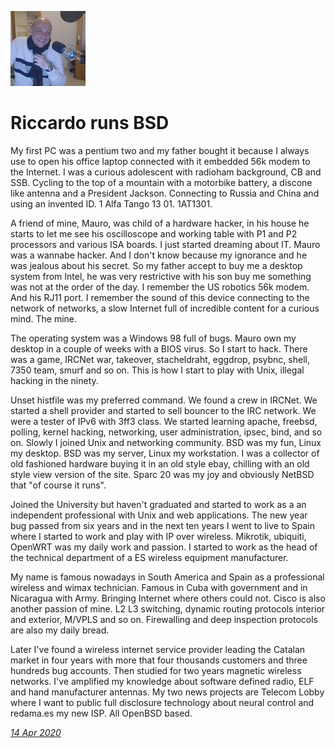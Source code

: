 <p><a href="/" alt="avatar" title="home page"><img src="riccardo.jpeg" class="w3"></a></p>

# Riccardo runs BSD

My first PC was a pentium two and my father bought it because I always
use to open his office laptop connected with it embedded 56k modem to
the Internet.  I was a curious adolescent with radioham background, CB
and SSB.  Cycling to the top of a mountain with a motorbike battery, a
discone like antenna and a President Jackson.  Connecting to Russia and
China and using an invented ID.  1 Alfa Tango 13 01.  1AT1301.

A friend of mine, Mauro, was child of a hardware hacker, in his house he
starts to let me see his oscilloscope and working table with P1 and P2
processors and various ISA boards.  I just started dreaming about IT.
Mauro was a wannabe hacker.  And I don't know because my ignorance and
he was jealous about his secret.  So my father accept to buy me a
desktop system from Intel, he was very restrictive with his son buy me
something was not at the order of the day.  I remember the US robotics
56k modem.  And his RJ11 port.  I remember the sound of this device
connecting to the network of networks, a slow Internet full of
incredible content for a curious mind.  The mine.

The operating system was a Windows 98 full of bugs.  Mauro own my
desktop in a couple of weeks with a BIOS virus.  So I start to hack.
There was a game, IRCNet war, takeover, stacheldraht, eggdrop, psybnc,
shell, 7350 team, smurf and so on.  This is how I start to play with
Unix, illegal hacking in the ninety.

Unset histfile was my preferred command.  We found a crew in IRCNet.  We
started a shell provider and started to sell bouncer to the IRC network.
We were a tester of IPv6 with 3ff3 class.  We started learning apache,
freebsd, polling, kernel hacking, networking, user administration,
ipsec, bind, and so on.  Slowly I joined Unix and networking community.
BSD was my fun, Linux my desktop.  BSD was my server, Linux my
workstation.  I was a collector of old fashioned hardware buying it in
an old style ebay, chilling with an old style view version of the site.
Sparc 20 was my joy and obviously NetBSD that "of course it runs".

Joined the University but haven't graduated and started to work as a an
independent professional with Unix and web applications.  The new year
bug passed from six years and in the next ten years I went to live to
Spain where I started to work and play with IP over wireless.  Mikrotik,
ubiquiti, OpenWRT was my daily work and passion.  I started to work as
the head of the technical department of a ES wireless equipment
manufacturer.

My name is famous nowadays in South America and Spain as a professional
wireless and wimax technician.  Famous in Cuba with government and in
Nicaragua with Army.  Bringing Internet where others could not.  Cisco
is also another passion of mine.  L2 L3 switching, dynamic routing
protocols interior and exterior, M/VPLS and so on.  Firewalling and deep
inspection protocols are also my daily bread.

Later I've found a wireless internet service provider leading the
Catalan market in four years with more that four thousands customers and
three hundreds bug accounts.  Then studied for two years magnetic
wireless networks.  I've amplified my knowledge about software defined
radio, ELF and hand manufacturer antennas.  My two news projects are
Telecom Lobby where I want to public full disclosure technology about
neural control and redama.es my new ISP.  All OpenBSD based.

_[14 Apr 2020](/raw/people/riccardo.md)_

[FreeBSD]: https://www.freebsd.org/
[OpenBSD]: https://www.openbsd.org/

